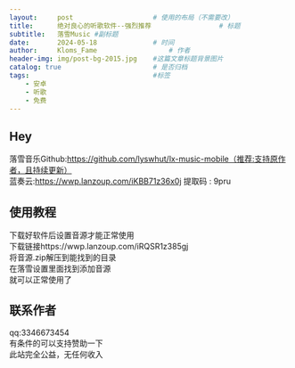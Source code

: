 ```yaml
---
layout:     post   				    # 使用的布局（不需要改）
title:      绝对良心的听歌软件--强烈推荐 				# 标题 
subtitle:   落雪Music #副标题
date:       2024-05-18 				# 时间
author:     Kloms_Fame					# 作者
header-img: img/post-bg-2015.jpg 	#这篇文章标题背景图片
catalog: true 						# 是否归档
tags:								#标签
    - 安卓
    - 听歌
    - 免费
---
```


## Hey
落雪音乐Github:https://github.com/lyswhut/lx-music-mobile（推荐:支持原作者，且持续更新）  
蓝奏云:https://wwp.lanzoup.com/iKBB71z36x0j  提取码 : 9pru  

## 使用教程
下载好软件后设置音源才能正常使用  
下载链接https://wwp.lanzoup.com/iRQSR1z385gj  
将音源.zip解压到能找到的目录  
在落雪设置里面找到添加音源  
就可以正常使用了  
## 联系作者
qq:3346673454  
有条件的可以支持赞助一下  
此站完全公益，无任何收入  